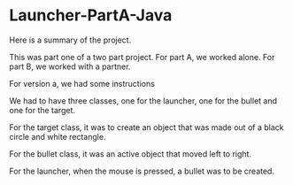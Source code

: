 # Launcher-PartA-Java
Here is a summary of the project.

This was part one of a two part project. For part A, we worked alone. For part B, we worked with a partner.

For version a, we had some instructions

We had to have three classes, one for the launcher, one for the bullet and one for the target.

For the target class, it was to create an object that was made out of a black circle and white rectangle.

For the bullet class, it was an active object that moved left to right. 

For the launcher, when the mouse is pressed, a bullet was to be created.
